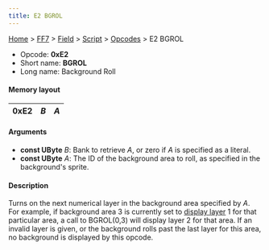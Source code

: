 ```yaml
---
title: E2 BGROL
---
```


[Home](Main%20Page.md) > [FF7](FF7.md) > [Field](FF7/Field.md) > [Script](FF7/Field/Script.md) > [Opcodes](FF7/Field/Script/Opcodes.md) > E2 BGROL

-   Opcode: **0xE2**
-   Short name: **BGROL**
-   Long name: Background Roll

#### Memory layout

| 0xE2 | *B* | *A* |
|------|-----|-----|

#### Arguments

-   **const UByte** *B*: Bank to retrieve *A*, or zero if *A* is
    specified as a literal.
-   **const UByte** *A*: The ID of the background area to roll, as
    specified in the background's sprite.

#### Description

Turns on the next numerical layer in the background area specified by
*A*. For example, if background area 3 is currently set to [display
layer][] 1 for that particular area, a call to BGROL(0,3) will display
layer 2 for that area. If an invalid layer is given, or the background
rolls past the last layer for this area, no background is displayed by
this opcode.

  [display layer]: FF7/Field/Script/Opcodes/E0%20BGON.md "wikilink"

